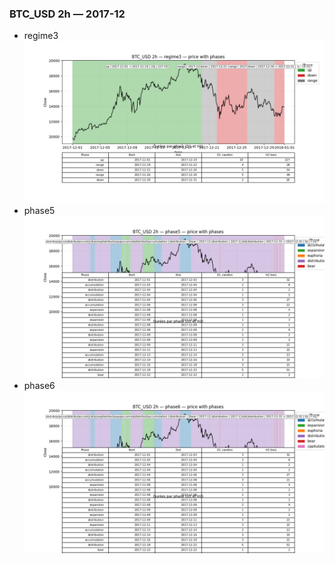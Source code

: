 ### BTC_USD 2h — 2017-12

- regime3
![BTC_USD_2h_regime3_2017-12_phase_price.png](outputs/fourier/phase_monthly/BTC_USD/2h/2017/2017-12/BTC_USD_2h_regime3_2017-12_phase_price.png)
- phase5
![BTC_USD_2h_phase5_2017-12_phase_price.png](outputs/fourier/phase_monthly/BTC_USD/2h/2017/2017-12/BTC_USD_2h_phase5_2017-12_phase_price.png)
- phase6
![BTC_USD_2h_phase6_2017-12_phase_price.png](outputs/fourier/phase_monthly/BTC_USD/2h/2017/2017-12/BTC_USD_2h_phase6_2017-12_phase_price.png)